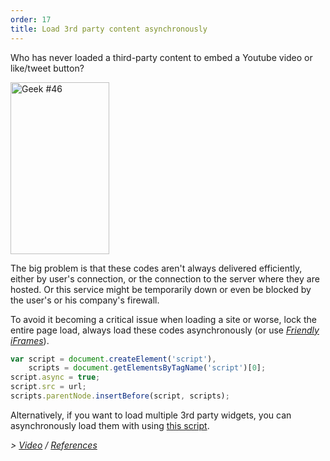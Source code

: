 ```yaml
---
order: 17
title: Load 3rd party content asynchronously
---
```


Who has never loaded a third-party content to embed a Youtube video or like/tweet button?

<div class="img-right">
  <img id="geek-46" class="icos-geek" src="https://browserdiet.com/assets/img/46.png" alt="Geek #46" width="158" height="275" />
</div>

The big problem is that these codes aren't always delivered efficiently, either by user's connection, or the connection to the server where they are hosted. Or this service might be temporarily down or even be blocked by the user's or his company's firewall.

To avoid it becoming a critical issue when loading a site or worse, lock the entire page load, always load these codes asynchronously (or use *[Friendly iFrames](https://www.facebook.com/note.php?note_id=10151176218703920)*).

```js
var script = document.createElement('script'),
    scripts = document.getElementsByTagName('script')[0];
script.async = true;
script.src = url;
scripts.parentNode.insertBefore(script, scripts);
```

Alternatively, if you want to load multiple 3rd party widgets, you can asynchronously load them with using [this script](https://gist.github.com/zenorocha/5161860).

*> [Video](http://www.webpagetest.org/video/view.php?id=111011_4e0708d3caa23b21a798cc01d0fdb7882a735a7d) / [References](https://github.com/zenorocha/browser-diet/wiki/References#load-3rd-party-content-asynchronously)*
